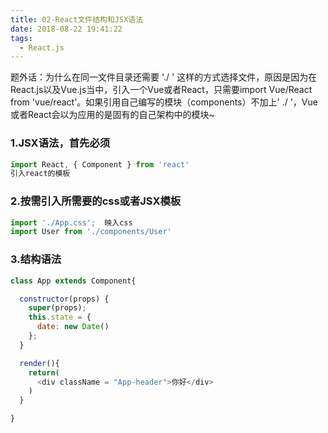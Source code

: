 ```yaml
---
title: 02-React文件结构和JSX语法
date: 2018-08-22 19:41:22
tags:
  - React.js
---
```

题外话：为什么在同一文件目录还需要 './ ' 这样的方式选择文件，原因是因为在React.js以及Vue.js当中，引入一个Vue或者React，只需要import Vue/React from 'vue/react'。如果引用自己编写的模块（components）不加上' ./ '，Vue或者React会以为应用的是固有的自己架构中的模块~

### 1.JSX语法，首先必须
``` js
import React, { Component } from 'react'
引入react的模板
```

### 2.按需引入所需要的css或者JSX模板
``` js
import './App.css';  映入css
import User from './components/User'
```

### 3.结构语法
``` js
class App extends Component{	

  constructor(props) {
    super(props);
    this.state = {
      date: new Date()
    };
  }

  render(){	
    return(	
      <div className = "App-header">你好</div>
    )
  }

}


```
